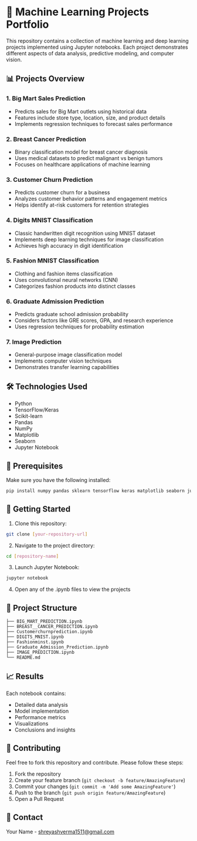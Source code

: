 # 🤖 Machine Learning Projects Portfolio

This repository contains a collection of machine learning and deep learning projects implemented using Jupyter notebooks. Each project demonstrates different aspects of data analysis, predictive modeling, and computer vision.

## 📊 Projects Overview

### 1. Big Mart Sales Prediction
- Predicts sales for Big Mart outlets using historical data
- Features include store type, location, size, and product details
- Implements regression techniques to forecast sales performance

### 2. Breast Cancer Prediction
- Binary classification model for breast cancer diagnosis
- Uses medical datasets to predict malignant vs benign tumors
- Focuses on healthcare applications of machine learning

### 3. Customer Churn Prediction
- Predicts customer churn for a business
- Analyzes customer behavior patterns and engagement metrics
- Helps identify at-risk customers for retention strategies

### 4. Digits MNIST Classification
- Classic handwritten digit recognition using MNIST dataset
- Implements deep learning techniques for image classification
- Achieves high accuracy in digit identification

### 5. Fashion MNIST Classification
- Clothing and fashion items classification
- Uses convolutional neural networks (CNN)
- Categorizes fashion products into distinct classes

### 6. Graduate Admission Prediction
- Predicts graduate school admission probability
- Considers factors like GRE scores, GPA, and research experience
- Uses regression techniques for probability estimation

### 7. Image Prediction
- General-purpose image classification model
- Implements computer vision techniques
- Demonstrates transfer learning capabilities

## 🛠️ Technologies Used
- Python
- TensorFlow/Keras
- Scikit-learn
- Pandas
- NumPy
- Matplotlib
- Seaborn
- Jupyter Notebook

## 📌 Prerequisites
Make sure you have the following installed:
```bash
pip install numpy pandas sklearn tensorflow keras matplotlib seaborn jupyter
```

## 🚀 Getting Started
1. Clone this repository:
```bash
git clone [your-repository-url]
```

2. Navigate to the project directory:
```bash
cd [repository-name]
```

3. Launch Jupyter Notebook:
```bash
jupyter notebook
```

4. Open any of the .ipynb files to view the projects

## 📁 Project Structure
```
├── BIG_MART_PREDICTION.ipynb
├── BREAST__CANCER_PREDICTION.ipynb
├── Customerchurnprediction.ipynb
├── DIGITS_MNIST.ipynb
├── Fashionminst.ipynb
├── Graduate_Admission_Prediction.ipynb
├── IMAGE_PREDICTION.ipynb
└── README.md
```

## 📈 Results
Each notebook contains:
- Detailed data analysis
- Model implementation
- Performance metrics
- Visualizations
- Conclusions and insights

## 🤝 Contributing
Feel free to fork this repository and contribute. Please follow these steps:
1. Fork the repository
2. Create your feature branch (`git checkout -b feature/AmazingFeature`)
3. Commit your changes (`git commit -m 'Add some AmazingFeature'`)
4. Push to the branch (`git push origin feature/AmazingFeature`)
5. Open a Pull Request


## 📧 Contact
Your Name - [shreyashverma1511@gmail.com](mailto:shreyashverma1511@gmail.com)
